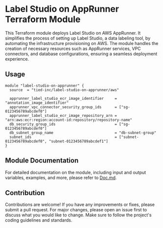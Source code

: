 # Label Studio on AppRunner Terraform Module

This Terraform module deploys Label Studio on AWS AppRunner. It simplifies the process of setting up Label Studio, a data labeling tool, by automating the infrastructure provisioning on AWS. The module handles the creation of necessary resources such as AppRunner services, VPC connectors, and database configurations, ensuring a seamless deployment experience.

## Usage

```hcl
module "label-studio-on-apprunner" {
  source  = "tied-inc/label-studio-on-apprunner/aws"

  apprunner_label_studio_ecr_image_identifier     = "annotation_image_identifier"
  apprunner_vpc_connector_security_group_ids      = ["sg-0123456789abcdef0"]
  apprunner_label_studio_ecr_image_repository_arn = "arn:aws:ecr:region:account-id:repository/repository-name"
  db_security_group_ids                           = ["sg-0123456789abcdef0"]
  db_subnet_group_name                            = "db-subnet-group"
  subnet_ids                                      = ["subnet-0123456789abcdef0", "subnet-0123456789abcdef1"]
}
```


## Module Documentation

For detailed documentation on the module, including input and output variables, examples, and more, please refer to [Doc.md](./Doc.md).

## Contribution

Contributions are welcome! If you have any improvements or fixes, please submit a pull request. For major changes, please open an issue first to discuss what you would like to change. Make sure to follow the project's coding guidelines and standards.
